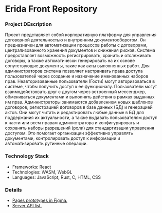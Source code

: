 # Erida Front Repository

### Project DEscription

Проект представляет собой корпоративную платформу для управления договорной деятельностью и внутренним документооборотом. Он предназначен для автоматизации процессов работы с договорами, централизованного хранения документов и снижения рисков. Система предоставляет возможность регистрировать, хранить и отслеживать договоры, а также автоматически генерировать на их основе сопутствующие документы, такие как акты выполненных работ. Для администраторов система позволяет настраивать права доступа пользователей через создание и назначение именованных наборов прав. Неавторизованные пользователи (Гости) могут авторизоваться в системе, чтобы получить доступ к ее функционалу. Пользователи могут взаимодействовать друг с другом через встроенный мессенджер, обмениваться документами и выполнять действия в рамках выданных им прав. Администраторы занимаются добавлением новых шаблонов договоров, регистрацией договоров в базе данных (БД) и генерацией актов. Они могут читать и редактировать любые данные в БД для поддержания их актуальности, а также выдавать пользователям доступ к части или всем правам администратора и конфигурировать и сохранять наборы разрешений (роли) для стандартизации управления доступом. Это помогает организации эффективно управлять документами, контролировать доступ к информации и автоматизировать рутинные операции.

### Technology Stack
- Frameworks: React
- Technologies: WASM, WebGL
- Languages: JavaScript, Rust, C, HTML, CSS

### Details
- [Pages prototypes in Figma.](https://www.figma.com/design/2VEMZt0elSPHC7pmqaUS7Y/DocsProject?node-id=5-639&t=sHDlEc0UZZuuk3XV-1)
- [Server API list.](https://github.com/KrakenGog/DocumentAppBackend/blob/main/README.md)